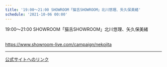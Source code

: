 ```yaml
---
title: '19:00～21:00 SHOWROOM「猫舌SHOWROOM」北川悠理、矢久保美緒'
schedule: '2021-10-06 00:00'
---
```


<div id="detailBody"> <p>  19:00～21:00 SHOWROOM「猫舌SHOWROOM」北川悠理、矢久保美緒 </p> <p>  <br/>  <a href="https://www.showroom-live.com/campaign/nekojita" target="_blank" title="https://www.showroom-live.com/campaign/nekojita">   https://www.showroom-live.com/campaign/nekojita  </a> </p></div>

---
[公式サイトへのリンク]('http://www.nogizaka46.com/schedule/2021/10/063600.php?member=mio-yakubo&category=&monthly=202110')